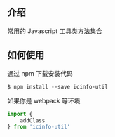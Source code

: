 ## 介绍

常用的 Javascript 工具类方法集合


## 如何使用

通过 npm 下载安装代码

```
$ npm install --save icinfo-util
```

如果你是 webpack 等环境

```js
import {
    addClass
} from 'icinfo-util'
```


